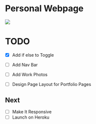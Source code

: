 Personal Webpage
==========
<img src="https://travis-ci.org/joekteo/jkt.svg?branch=background">

# TODO
- [X] Add if else to Toggle
- [ ] Add Nav Bar
- [ ] Add Work Photos
- [ ] Design Page Layout for Portfolio Pages


## Next
- [ ] Make It Responsive
- [ ] Launch on Heroku
